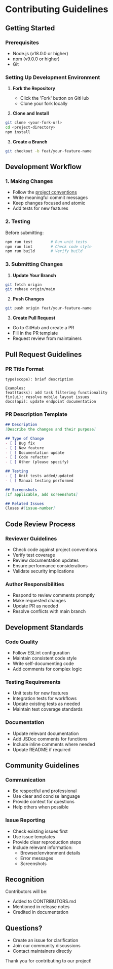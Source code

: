 # Contributing Guidelines

## Getting Started

### Prerequisites
- Node.js (v18.0.0 or higher)
- npm (v9.0.0 or higher)
- Git

### Setting Up Development Environment

1. **Fork the Repository**
   - Click the 'Fork' button on GitHub
   - Clone your fork locally

2. **Clone and Install**
```bash
git clone <your-fork-url>
cd <project-directory>
npm install
```

3. **Create a Branch**
```bash
git checkout -b feat/your-feature-name
```

## Development Workflow

### 1. Making Changes

- Follow the [project conventions](./CONVENTIONS.md)
- Write meaningful commit messages
- Keep changes focused and atomic
- Add tests for new features

### 2. Testing

Before submitting:
```bash
npm run test        # Run unit tests
npm run lint        # Check code style
npm run build       # Verify build
```

### 3. Submitting Changes

1. **Update Your Branch**
```bash
git fetch origin
git rebase origin/main
```

2. **Push Changes**
```bash
git push origin feat/your-feature-name
```

3. **Create Pull Request**
- Go to GitHub and create a PR
- Fill in the PR template
- Request review from maintainers

## Pull Request Guidelines

### PR Title Format
```
type(scope): brief description

Examples:
feat(tasks): add task filtering functionality
fix(ui): resolve mobile layout issues
docs(api): update endpoint documentation
```

### PR Description Template
```markdown
## Description
[Describe the changes and their purpose]

## Type of Change
- [ ] Bug fix
- [ ] New feature
- [ ] Documentation update
- [ ] Code refactor
- [ ] Other (please specify)

## Testing
- [ ] Unit tests added/updated
- [ ] Manual testing performed

## Screenshots
[If applicable, add screenshots]

## Related Issues
Closes #[issue-number]
```

## Code Review Process

### Reviewer Guidelines
- Check code against project conventions
- Verify test coverage
- Review documentation updates
- Ensure performance considerations
- Validate security implications

### Author Responsibilities
- Respond to review comments promptly
- Make requested changes
- Update PR as needed
- Resolve conflicts with main branch

## Development Standards

### Code Quality
- Follow ESLint configuration
- Maintain consistent code style
- Write self-documenting code
- Add comments for complex logic

### Testing Requirements
- Unit tests for new features
- Integration tests for workflows
- Update existing tests as needed
- Maintain test coverage standards

### Documentation
- Update relevant documentation
- Add JSDoc comments for functions
- Include inline comments where needed
- Update README if required

## Community Guidelines

### Communication
- Be respectful and professional
- Use clear and concise language
- Provide context for questions
- Help others when possible

### Issue Reporting
- Check existing issues first
- Use issue templates
- Provide clear reproduction steps
- Include relevant information:
  - Browser/environment details
  - Error messages
  - Screenshots

## Recognition

Contributors will be:
- Added to CONTRIBUTORS.md
- Mentioned in release notes
- Credited in documentation

## Questions?

- Create an issue for clarification
- Join our community discussions
- Contact maintainers directly

Thank you for contributing to our project! 